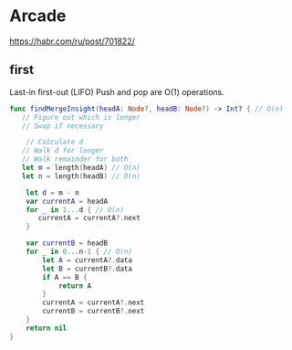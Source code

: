 # Arcade
https://habr.com/ru/post/701822/
## first


 Last-in first-out (LIFO)
 Push and pop are O(1) operations.

```swift
func findMergeInsight(headA: Node?, headB: Node?) -> Int? { // O(n)
   // Figure out which is longer
   // Swap if necessary

    // Calculate d
   // Walk d for longer
   // Walk remainder for both
   let m = length(headA) // O(n)
   let n = length(headB) // O(n)

    let d = m - n
    var currentA = headA
    for _ in 1...d { // O(n)
       currentA = currentA?.next
    }

    var currentB = headB
    for _ in 0...n-1 { // O(n)
        let A = currentA?.data
        let B = currentB?.data
        if A == B {
            return A
        }
        currentA = currentA?.next
        currentB = currentB?.next
    }
    return nil
}
```
